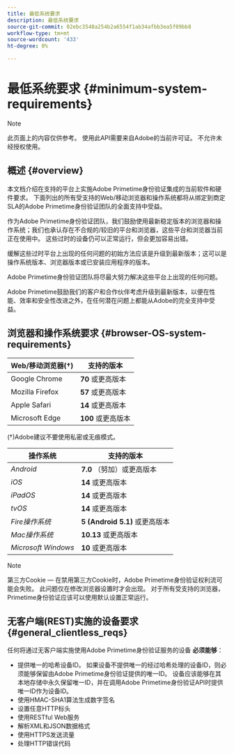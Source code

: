 ```yaml
---
title: 最低系统要求
description: 最低系统要求
source-git-commit: 02ebc3548a254b2a6554f1ab34afbb3ea5f09bb8
workflow-type: tm+mt
source-wordcount: '433'
ht-degree: 0%

---
```


# 最低系统要求 {#minimum-system-requirements}

>[!NOTE]
>
>此页面上的内容仅供参考。 使用此API需要来自Adobe的当前许可证。 不允许未经授权使用。


## 概述 {#overview}

本文档介绍在支持的平台上实施Adobe Primetime身份验证集成的当前软件和硬件要求。 下面列出的所有受支持的Web/移动浏览器和操作系统都将从绑定到商定SLA的Adobe Primetime身份验证团队的全面支持中受益。

作为Adobe Primetime身份验证团队，我们鼓励使用最新稳定版本的浏览器和操作系统；我们也承认存在不合规的/较旧的平台和浏览器，这些平台和浏览器当前正在使用中。 这些过时的设备仍可以正常运行，但会更加容易出错。

缓解这些过时平台上出现的任何问题的初始方法应该是升级到最新版本；这可以是操作系统版本、浏览器版本或已安装应用程序的版本。

Adobe Primetime身份验证团队将尽最大努力解决这些平台上出现的任何问题。

Adobe Primetime鼓励我们的客户和合作伙伴考虑升级到最新版本，以便在性能、效率和安全性改进之外，在任何潜在问题上都能从Adobe的完全支持中受益。


## 浏览器和操作系统要求 {#browser-OS-system-requirements}


| Web/移动浏览器(†) | 支持的版本 |
|---|---|
| Google Chrome | **70** 或更高版本 |
| Mozilla Firefox | **57** 或更高版本 |
| Apple Safari | **14** 或更高版本 |
| Microsoft Edge | **100** 或更高版本 |

(†)Adobe建议不要使用私密或无痕模式。

| 操作系统 | 支持的版本 |
|---|---|
| *Android* | **7.0** （努加）或更高版本 |
| *iOS* | **14** 或更高版本 |
| *iPadOS* | **14** 或更高版本 |
| *tvOS* | **14** 或更高版本 |
| *Fire操作系统* | **5 (Android 5.1)** 或更高版本 |
| *Mac操作系统* | **10.13** 或更高版本 |
| *Microsoft Windows* | **10** 或更高版本 |




>[!NOTE]
>
>第三方Cookie — 在禁用第三方Cookie时，Adobe Primetime身份验证权利流可能会失败。  此问题仅在修改浏览器设置时才会出现。 对于所有受支持的浏览器，Primetime身份验证应该可以使用默认设置正常运行。


## 无客户端(REST)实施的设备要求 {#general_clientless_reqs}


任何将通过无客户端实施使用Adobe Primetime身份验证服务的设备 **必须能够**：

* 提供唯一的哈希设备ID。 如果设备不提供唯一的经过哈希处理的设备ID，则必须能够保留由Adobe Primetime身份验证提供的唯一ID。 设备应该能够在其本地存储中永久保留唯一ID，并在调用Adobe Primetime身份验证API时提供唯一ID作为设备ID。
* 使用HMAC-SHA1算法生成数字签名
* 设置任意HTTP标头
* 使用RESTful Web服务
* 解析XML和JSON数据格式
* 使用HTTPS发送流量
* 处理HTTP错误代码
